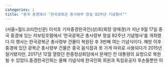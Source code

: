 ```yaml
---
categories: i
title: "중국 중경에서 ‘한국광복군 총사령부 창설 82주년 기념행사’"
---
```

(서울=월드코리안신문) 이석호 기자중경한국인(상)회(회장 양재경)가 지난 9월 17일 중국 중경에 있는 쟈보팅호텔에서 &lsquo;한국광복군 총사령부 창설 82주년 기념행사&rsquo;를 개최했다.이 행사는 한국광복군 총사령부 건물이 복원된 후 3번째 여는 기념식이다. 해방 이후 중경에 있던 광복군 총사령부 건물은 중국 음식점과 옷 가게 따위로 사용되다가 2015년 철거됐지만, 2017년 12월 열렸던 한중정상회담에서 문재인 전 대통령의 요청으로 복원될 수 있었다.중경한국인회는 올해 기념식에 한국인회 회원과 독립유공자 후손들뿐만 아